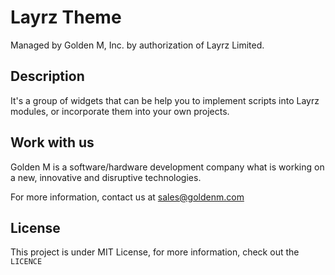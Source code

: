 # Layrz Theme

Managed by Golden M, Inc. by authorization of Layrz Limited.

## Description
It's a group of widgets that can be help you to implement scripts into Layrz modules, or incorporate them into your own projects.

## Work with us
Golden M is a software/hardware development company what is working on
a new, innovative and disruptive technologies.

For more information, contact us at [sales@goldenm.com](mailto:sales@goldenm.com)

## License
This project is under MIT License, for more information, check out the `LICENCE`
